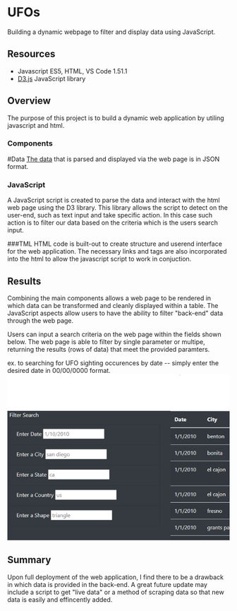 # UFOs
Building a dynamic webpage to filter and display data  using JavaScript.

## Resources 
- Javascript ES5, HTML, VS Code 1.51.1
- [D3.js](https://d3js.org/) JavaScript library 


## Overview 
The purpose of this project is to build a dynamic web application by utiling javascript and html. 

### Components  
#Data 
[The data]() that is parsed and displayed via the web page is in JSON format.

### JavaScript 
A JavaScript script is created to parse the data and interact with the html web page using the D3 library. This library allows the script to detect on the user-end, such as text input and take specific action. In this case such action is to filter our data based on the criteria which is the users search input. 

###TML 
HTML code is built-out to create structure and userend interface for the web application. The necessary links and tags are also incorporated into the html to allow the javascript script to work in conjuction. 

## Results
Combining the main components allows a web page to be rendered in which data can be transformed and cleanly displayed within a table. 
The JavaScript aspects allow users to have the ability to filter "back-end" data through the web page. 

Users can input a search criteria on the web page within the fields shown below. 
The web page is able to filter by single parameter or multipe, returning the results (rows of data) that meet the provided paramters. 

ex. to searching for UFO sighting occurences by date -- simply enter the desired date in 00/00/0000 format. 
![search](https://github.com/DonnieData/UFOs/blob/main/resource/img/search.png)


## Summary 
Upon full deployment of the web application, I find there to be a drawback in which data is provided in the back-end. 
A great future update may include a script to get "live data" or a method of scraping data so that new data is easily and effincently added. 



